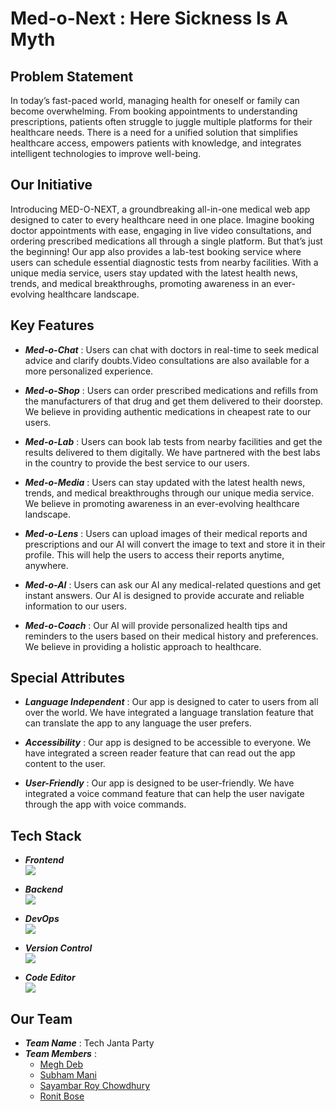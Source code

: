 # Med-o-Next : Here Sickness Is A Myth

## Problem Statement

In today’s fast-paced world, managing health for oneself or family can become overwhelming. From booking appointments to understanding prescriptions, patients often struggle to juggle multiple platforms for their healthcare needs. There is a need for a unified solution that simplifies healthcare access, empowers patients with knowledge, and integrates intelligent technologies to improve well-being.

## Our Initiative

Introducing MED-O-NEXT, a groundbreaking all-in-one medical web app designed to cater to every healthcare need in one place. Imagine booking doctor appointments with ease, engaging in live video consultations, and ordering prescribed medications all through a single platform. But that’s just the beginning! Our app also provides a lab-test booking service where users can schedule essential diagnostic tests from nearby facilities. With a unique media service, users stay updated with the latest health news, trends, and medical breakthroughs, promoting awareness in an ever-evolving healthcare landscape.

## Key Features

- **_Med-o-Chat_** : Users can chat with doctors in real-time to seek medical advice and clarify doubts.Video consultations are also available for a more personalized experience.

- **_Med-o-Shop_** : Users can order prescribed medications and refills from the manufacturers of that drug and get them delivered to their doorstep. We believe in providing authentic medications in cheapest rate to our users.

- **_Med-o-Lab_** : Users can book lab tests from nearby facilities and get the results delivered to them digitally. We have partnered with the best labs in the country to provide the best service to our users.

- **_Med-o-Media_** : Users can stay updated with the latest health news, trends, and medical breakthroughs through our unique media service. We believe in promoting awareness in an ever-evolving healthcare landscape.

- **_Med-o-Lens_** : Users can upload images of their medical reports and prescriptions and our AI will convert the image to text and store it in their profile. This will help the users to access their reports anytime, anywhere.

- **_Med-o-AI_** : Users can ask our AI any medical-related questions and get instant answers. Our AI is designed to provide accurate and reliable information to our users.

- **_Med-o-Coach_** : Our AI will provide personalized health tips and reminders to the users based on their medical history and preferences. We believe in providing a holistic approach to healthcare.

## Special Attributes

- **_Language Independent_** : Our app is designed to cater to users from all over the world. We have integrated a language translation feature that can translate the app to any language the user prefers.

- **_Accessibility_** : Our app is designed to be accessible to everyone. We have integrated a screen reader feature that can read out the app content to the user.

- **_User-Friendly_** : Our app is designed to be user-friendly. We have integrated a voice command feature that can help the user navigate through the app with voice commands.

## Tech Stack

- **_Frontend_**
  <br/>
  ![](https://skillicons.dev/icons?i=js,html,tailwind,vite,next)

- **_Backend_**
  <br />
  ![](https://skillicons.dev/icons?i=nodejs,express,mongodb,firebase)

- **_DevOps_**
  <br />
  ![](https://skillicons.dev/icons?i=docker,vercel,kubernetes)

- **_Version Control_**
  <br />
  ![](https://skillicons.dev/icons?i=git,github)

- **_Code Editor_**
  <br />
  ![](https://skillicons.dev/icons?i=vscode)

## Our Team

- **_Team Name_** : Tech Janta Party
- **_Team Members_** :
  - [Megh Deb](https://github.com/Megh2005)
  - [Subham Mani](https://github.com/iSubhamMan)
  - [Sayambar Roy Chowdhury](https://github.com/Sayambar2004)
  - [Ronit Bose](https://github.com/rbose3)
